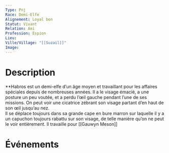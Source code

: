 ```yaml
---
Type: Pnj
Race: Demi-Elfe
Alignement: Loyal bon
Statut: Vivant
Relation: Ami
Profession: Espion
Lieu:
Ville/Village: "[[Suzail]]"
Image:
---
```


# Description

**Habros est un demi-elfe d’un âge moyen et travaillant pour les affaires spéciales depuis de nombreuses années.
Il a le visage émacié, a une posture un peu voutée, et a perdu l’œil gauche pendant l’une de ses missions. On peut voir une cicatrice zébrant son visage partant d’en haut de son œil jusqu’au nez.  
Il se déplace toujours dans sa grande cape en bure marron sur laquelle il y a un capuchon toujours rabattu sur son visage, de telle manière qu’on ne peut le voir entièrement.
Il travaille pour [[Gauwyn Meson]]

# Événements
